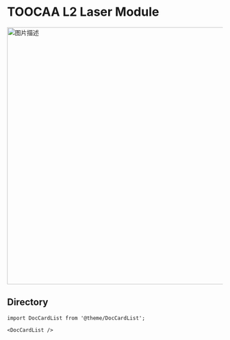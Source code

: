 ﻿---
sidebar_position: 1
sidebar_label: TOOCAA L2 Laser Module
---
# TOOCAA L2 Laser Module
<img src="http://wiki-toocaa.oss-cn-hongkong.aliyuncs.com/wiki/1.jpg" alt="图片描述" width="600" />

## Directory

```mdx-code-block
import DocCardList from '@theme/DocCardList';

<DocCardList />

